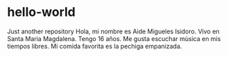 # hello-world
Just another repository
Hola, mi nombre es Aide Migueles Isidoro.
Vivo en Santa Maria Magdalena.
Tengo 16 años.
Me gusta escuchar mùsica en mis tiempos libres.
Mi comida favorita es la pechiga empanizada.
